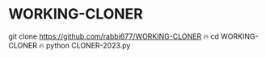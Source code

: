 
# WORKING-CLONER
git clone https://github.com/rabbi677/WORKING-CLONER
🔥
cd WORKING-CLONER
🔥
python CLONER-2023.py

